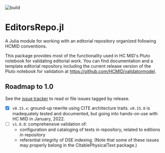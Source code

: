 
![build](https://github.com/HCMID/EditorsRepo.jl/actions/workflows/Documentation.yml/badge.svg)


# EditorsRepo.jl

A Julia module for working with an editorial repository organized following HCMID conventions.

This package provides most of the functionality used in HC MID's Pluto notebook for validating editorial work.  You can find documentation and a template editorial repository including the current release version of the Pluto notebook for validation at <https://github.com/HCMID/validatormodel>.


## Roadmap to 1.0

See the [issue tracker](https://github.com/HCMID/EditorsRepo.jl/issues) to read or file issues tagged by release.


- [x] `v0.15.x`:  ground-up rewrite using CITE architecture traits. `v0.15.0` is inadequately tested and documented, but going into hands-on use with HC MID in January, 2022.
- [ ] `v1.0.0`:  comprehensive validation of:
    - configuration and cataloging of texts in repository, related to editions in repository
    - referential integrity of DSE indexing. (Note that some of these issues may properly belong in the CitablePhysicalText package.)


